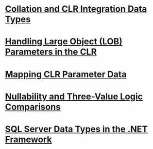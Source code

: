 # [Collation and CLR Integration Data Types](collation-and-clr-integration-data-types.md)
# [Handling Large Object (LOB) Parameters in the CLR](handling-large-object-lob-parameters-in-the-clr.md)
# [Mapping CLR Parameter Data](mapping-clr-parameter-data.md)
# [Nullability and Three-Value Logic Comparisons](nullability-and-three-value-logic-comparisons.md)
# [SQL Server Data Types in the .NET Framework](sql-server-data-types-in-the-net-framework.md)
